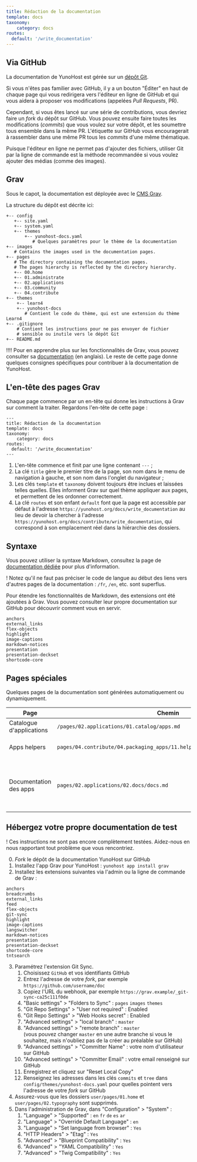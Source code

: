 ```yaml
---
title: Rédaction de la documentation
template: docs
taxonomy:
    category: docs
routes:
  default: '/write_documentation'
---
```


## Via GitHub

La documentation de YunoHost est gérée sur un [dépôt Git](https://github.com/YunoHost/doc).

Si vous n'êtes pas familier avec GitHub, il y a un bouton "Éditer" en haut de chaque page qui vous redirigera vers l'éditeur en ligne de GitHub et qui vous aidera à proposer vos modifications (appelées *Pull Requests*, PR).

Cependant, si vous êtes lancé sur une série de contributions, vous devriez faire un *fork* du dépôt sur GitHub. Vous pouvez ensuite faire toutes les modifications (*commits*) que vous voulez sur votre dépôt, et les soumettre tous ensemble dans la même PR. L'étiquette sur GitHub vous encouragerait à rassembler dans une même PR tous les *commits* d'une même thématique.

Puisque l'éditeur en ligne ne permet pas d'ajouter des fichiers, utiliser Git par la ligne de commande est la méthode recommandée si vous voulez ajouter des médias (comme des images).

## Grav

Sous le capot, la documentation est déployée avec le [CMS Grav](https://getgrav.org/?target=_blank).

La structure du dépôt est décrite ici:

```text
+-- config
   +-- site.yaml
   +-- system.yaml
   +-- themes
       +-- yunohost-docs.yaml
          # Quelques paramètres pour le thème de la documentation
+-- images
   # Contains the images used in the documentation pages.
+-- pages
   # The directory containing the documentation pages.
   # The pages hierarchy is reflected by the directory hierarchy.
   +-- 00.home
   +-- 01.administrate
   +-- 02.applications
   +-- 03.community
   +-- 04.contribute
+-- themes
    +-- learn4
    +-- yunohost-docs
       # Contient le code du thème, qui est une extension du thème Learn4
+-- .gitignore
    # Contient les instructions pour ne pas envoyer de fichier
    # sensible ou inutile vers le dépôt Git
+-- README.md
```

!!!! Pour en apprendre plus sur les fonctionnalités de Grav, vous pouvez consulter sa [documentation](https://learn.getgrav.org?target=_blank) (en anglais). Le reste de cette page donne quelques consignes spécifiques pour contribuer à la documentation de YunoHost.

## L'en-tête des pages Grav

Chaque page commence par un en-tête qui donne les instructions à Grav sur comment la traiter. Regardons l'en-tête de cette page :

```text
---
title: Rédaction de la documentation
template: docs
taxonomy:
    category: docs
routes:
  default: '/write_documentation'
---

```

1. L'en-tête commence et finit par une ligne contenant `---` ;
2. La clé `title` gère le premier titre de la page, son nom dans le menu de navigation à gauche, et son nom dans l'onglet du navigateur ;
3. Les clés `template` et `taxonomy` doivent toujours être inclues et laissées telles quelles. Elles informent Grav sur quel thème appliquer aux pages, et permettent de les ordonner correctement.
4. La clé `routes` et son enfant `default` font que la page est accessible par défaut à l'adresse `https://yunohost.org/docs/write_documentation` au lieu de devoir la chercher à l'adresse `https://yunohost.org/docs/contribute/write_documentation`, qui correspond à son emplacement réel dans la hiérarchie des dossiers.

## Syntaxe

Vous pouvez utiliser la syntaxe Markdown, consultez la page de [documentation dédiée](/doc_markdown_guide) pour plus d'information.

! Notez qu'il ne faut pas préciser le code de langue au début des liens vers d'autres pages de la documentation : `/fr`, `/en`, etc. sont superflus.

Pour étendre les fonctionnalités de Markdown, des extensions ont été ajoutées à Grav. Vous pouvez consulter leur propre documentation sur GitHub pour découvrir comment vous en servir.

```text
anchors
external_links
flex-objects
highlight
image-captions
markdown-notices
presentation
presentation-deckset
shortcode-core
```

## Pages spéciales

Quelques pages de la documentation sont générées automatiquement ou dynamiquement.

| Page          | Chemin | Notes |
|---------------|--------|-------|
| Catalogue d'applications  | `/pages/02.applications/01.catalog/apps.md` | Récupère et traite le fichier [app.json](https://github.com/YunoHost/apps/blob/master/apps.json?target=_blank) |
| Apps helpers  | `pages/04.contribute/04.packaging_apps/11.helpers/packaging_apps_helpers.md` | Générée par ce [script](https://github.com/YunoHost/yunohost/blob/dev/doc/generate_helper_doc.py?target=_blank), à partir de ce [canevas](https://github.com/YunoHost/yunohost/blob/dev/doc/helper_doc_template.md?target=_blank) |
| Documentation des apps | `pages/02.applications/02.docs/docs.md` | Liste les sous-pages du même dossier qui ont les clés `taxonomy.category: docs, apps` dans leur en-tête |

## Hébergez votre propre documentation de test

! Ces instructions ne sont pas encore complètement testées. Aidez-nous en nous rapportant tout problème que vous rencontriez.

0. *Fork* le dépôt de la documentation YunoHost sur GitHub
1. Installez l'app Grav pour YunoHost : `yunohost app install grav`
2. Installez les extensions suivantes via l'admin ou la ligne de commande de Grav :

```text
anchors
breadcrumbs
external_links
feed
flex-objects
git-sync
highlight
image-captions
langswitcher
markdown-notices
presentation
presentation-deckset
shortcode-core
tntsearch
```

3. Paramétrez l'extension Git Sync.
    1. Choisissez `GitHub` et vos identifiants GitHub
    2. Entrez l'adresse de votre *fork*, par exemple `https://github.com/username/doc`
    3. Copiez l'URL du webhook, par exemple `https://grav.example/_git-sync-ca25c111f0de`
    4. "Basic settings" > "Folders to Sync" : `pages` `images` `themes`
    5. "Git Repo Settings" > "User not required" : Enabled
    6. "Git Repo Settings" > "Web Hooks secret" : Enabled
    7. "Advanced settings" > "local branch" : `master`
    8. "Advanced settings" > "remote branch" : `master`  
      (vous pouvez changer `master` en une autre branche si vous le souhaitez, mais n'oubliez pas de la créer au préalable sur GitHub)
    9. "Advanced settings" > "Committer Name" : votre nom d'utilisateur sur GitHub
    10. "Advanced settings" > "Committer Email" : votre email renseigné sur GitHub
    11. Enregistrez et cliquez sur "Reset Local Copy"
    12. Renseignez les adresses dans les clés `commits` et `tree` dans `config/themes/yunohost-docs.yaml` pour quelles pointent vers l'adresse de votre *fork* sur GitHub
4. Assurez-vous que les dossiers `user/pages/01.home` et `user/pages/02.typography` sont supprimés.
5. Dans l'administration de Grav, dans "Configuration" > "System" :
    1. "Language" > "Supported" : `en` `fr` `de` `es` `ar`
    2. "Language" > "Override Default Language" : `en`
    3. "Language" > "Set language from browser" : `Yes`
    4. "HTTP Headers" > "Etag" : `Yes`
    5. "Advanced" > "Blueprint Compatibility" : `Yes`
    6. "Advanced" > "YAML Compatibility" : `Yes`
    7. "Advanced" > "Twig Compatibility" : `Yes`
